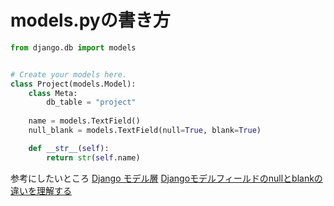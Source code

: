 # models.pyの書き方

```python
from django.db import models


# Create your models here.
class Project(models.Model):
    class Meta:
        db_table = "project"
        
    name = models.TextField()
    null_blank = models.TextField(null=True, blank=True)

    def __str__(self):
        return str(self.name)


```


参考にしたいところ
[Django モデル層](https://qiita.com/sandream/items/494887598bacfc2b244c)
[Djangoモデルフィールドのnullとblankの違いを理解する](https://djangobrothers.com/blogs/django_null_blank/)
